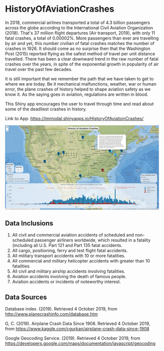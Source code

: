 # HistoryOfAviationCrashes

In 2018, commercial airlines transported a total of 4.3 billion passengers across the globe according to the International Civil Aviation Organization (2018). That's 37 million flight departures (Air transport, 2019), with only 11 fatal crashes, a total of 0.00002%. More passengers than ever are travelling by air and yet, this number civilian of fatal crashes matches the number of crashes in 1926. It should come as no surprise then that the Washington Post (2015) reported flying as the safest method of travel per unit distance travelled. There has been a clear downward trend in the raw number of fatal crashes over the years, in spite of the exponential growth in popularity of air travel over the past few decades.

It is still important that we remember the path that we have taken to get to where we are today. Be it mechanical malfunctions, weather, war or human error, the plane crashes of history helped to shape aviation safety as we know it. As the saying goes in aviation, regulations are written in blood. 
 
This Shiny app encourages the user to travel through time and read about some of the deadliest crashes in history. 

Link to App: https://immodal.shinyapps.io/HistoryOfAviationCrashes/

![example](docs/example.jpg?raw=true "example")

## Data Inclusions

1. All civil and commercial aviation accidents of scheduled and non-scheduled passenger airliners worldwide, which resulted in a fatality (including all U.S. Part 121 and Part 135 fatal accidents.
2. All cargo, positioning, ferry and test flight fatal accidents.
3. All military transport accidents with 10 or more fatalities.
4. All commercial and military helicopter accidents with greater than 10 fatalities.
5. All civil and military airship accidents involving fatalities.
6. Aviation accidents involving the death of famous people.
7. Aviation accidents or incidents of noteworthy interest.

## Data Sources

Database index. (2019). Retrieved 4 October 2019, from http://www.planecrashinfo.com/database.htm

G, C. (2019). Airplane Crash Data Since 1908. Retrieved 4 October 2019, from https://www.kaggle.com/cgurkan/airplane-crash-data-since-1908

Google Geocoding Service. (2019). Retrieved 4 October 2019, from https://developers.google.com/maps/documentation/javascript/geocoding

